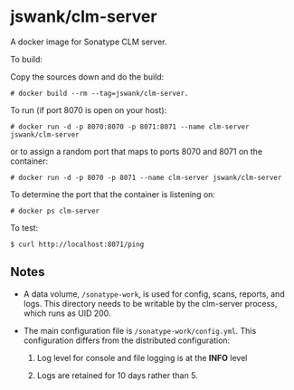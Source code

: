 # jswank/clm-server

A docker image for Sonatype CLM server.

To build:

Copy the sources down and do the build:

```
# docker build --rm --tag=jswank/clm-server.
```

To run (if port 8070 is open on your host):

```
# docker run -d -p 8070:8070 -p 8071:8071 --name clm-server jswank/clm-server
```

or to assign a random port that maps to ports 8070 and 8071 on the container:

```
# docker run -d -p 8070 -p 8071 --name clm-server jswank/clm-server
```

To determine the port that the container is listening on:

```
# docker ps clm-server
```

To test:

```
$ curl http://localhost:8071/ping
```

## Notes

* A data volume, `/sonatype-work`, is used for config, scans, reports,
and logs.  This directory needs to be writable by the clm-server process,
which runs as UID 200.

* The main configuration file is `/sonatype-work/config.yml`.
This configuration differs from the distributed configuration:

  1. Log level for console and file logging is at the **INFO** level

  2. Logs are retained for 10 days rather than 5.

